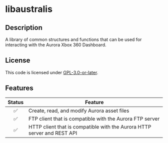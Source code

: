 # libaustralis

## Description

A library of common structures and functions that can be used for interacting with the Aurora Xbox 360 Dashboard.

## License

This code is licensed under [GPL-3.0-or-later](./COPYING).

## Features

|       Status       | Feature                                                                 |
| :----------------: | ----------------------------------------------------------------------- |
| :white_check_mark: | Create, read, and modify Aurora asset files                             |
| :white_check_mark: | FTP client that is compatible with the Aurora FTP server                |
| :white_check_mark: | HTTP client that is compatible with the Aurora HTTP server and REST API |
